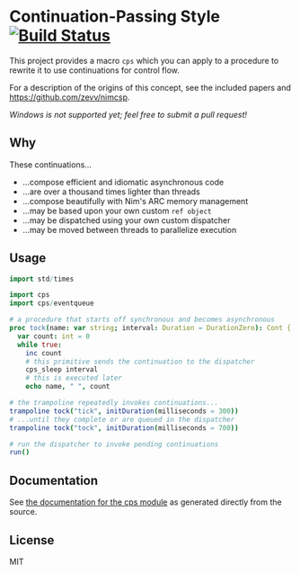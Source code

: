 # Continuation-Passing Style [![Build Status](https://travis-ci.org/disruptek/cps.svg?branch=master)](https://travis-ci.org/disruptek/cps)

This project provides a macro `cps` which you can apply to a procedure to
rewrite it to use continuations for control flow.

For a description of the origins of this concept, see the included papers
and https://github.com/zevv/nimcsp.

_Windows is not supported yet; feel free to submit a pull request!_

## Why

These continuations...

- ...compose efficient and idiomatic asynchronous code
- ...are over a thousand times lighter than threads
- ...compose beautifully with Nim's ARC memory management
- ...may be based upon your own custom `ref object`
- ...may be dispatched using your own custom dispatcher
- ...may be moved between threads to parallelize execution

## Usage
```nim
import std/times

import cps
import cps/eventqueue

# a procedure that starts off synchronous and becomes asynchronous
proc tock(name: var string; interval: Duration = DurationZero): Cont {.cps.} =
  var count: int = 0
  while true:
    inc count
    # this primitive sends the continuation to the dispatcher
    cps_sleep interval
    # this is executed later
    echo name, " ", count

# the trampoline repeatedly invokes continuations...
trampoline tock("tick", initDuration(milliseconds = 300))
# ...until they complete or are queued in the dispatcher
trampoline tock("tock", initDuration(milliseconds = 700))

# run the dispatcher to invoke pending continuations
run()
```

## Documentation
See [the documentation for the cps module](https://disruptek.github.io/cps/cps.html) as generated directly from the source.

## License
MIT
